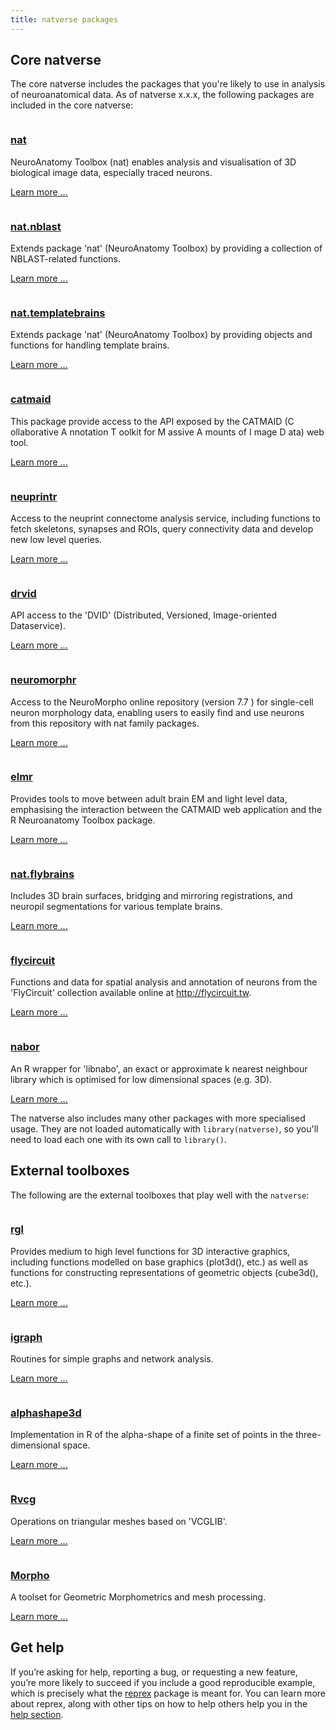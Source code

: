 ```yaml
---
title: natverse packages
---
```




## Core natverse

<div class="package-section">
<div class="package-section-info">
<p>The core natverse includes the packages that you're likely to use in analysis of neuroanatomical data. As of natverse x.x.x, the following packages are included in the core natverse:</p>
</div>

<div class="packages">

<div class="package">
  
  <a href="https://natverse.github.io/nat/">
  <img class="package-image" src="/images/hex-nat_logo.png" alt=""></img></a>
    <div class="package-info">
<h3><a href="https://natverse.github.io/nat/">nat</a></h3>


<p> 

NeuroAnatomy Toolbox (nat) enables analysis and visualisation of 3D biological image data, especially traced neurons.

</p>
      
<a href="https://natverse.github.io/nat/" aria-hidden="true">
        Learn more ...</a></p>
</div>
</div>
  
<div class="package">

<a href="https://natverse.github.io/nat.nblast/">    
<img class="package-image" src="/images/hex-natnblast.png" alt=""></img></a>
    <div class="package-info">
<h3><a href="https://natverse.github.io/nat.nblast/">nat.nblast</a></h3>
<p> 

Extends package 'nat' (NeuroAnatomy Toolbox) by providing a collection of NBLAST-related functions.

</p>

<a href="https://natverse.github.io/nat.nblast/" aria-hidden="true">Learn more ...</a></p>
      
</div>
</div>

<div class="package">
 <a href="https://natverse.github.io/nat.templatebrains/">   
<img class="package-image" src="/images/hex-nattemplatebrains.png" alt=""></img></a>
    <div class="package-info">
<h3><a href="https://natverse.github.io/nat.templatebrains/">nat.templatebrains</a></h3>

<p> 

Extends package 'nat' (NeuroAnatomy Toolbox) by providing objects and functions for handling template brains.

</p>

 <a href="https://natverse.github.io/nat.templatebrains/" aria-hidden="true">Learn more ...</a></p>
      
</div>
</div>

<div class="package">
<a href="https://natverse.github.io/rcatmaid/">
<img class="package-image" src="/images/hex-catmaid.png" alt=""></img></a>
    <div class="package-info">
<h3><a href="https://natverse.github.io/rcatmaid/">catmaid</a></h3>

 <p> 

This package provide access to the API exposed by the CATMAID (C ollaborative A nnotation T oolkit for M assive A mounts of I mage D ata) web tool.

</p>
 <a href="https://natverse.github.io/rcatmaid/" aria-hidden="true">Learn more ...</a></p>

</div>
</div>

<div class="package">
<a href="https://jefferislab.github.io/neuprintr/">
<img class="package-image" src="/images/hex-neurprintr.png" alt=""></img></a>
    <div class="package-info">
<h3><a href="https://jefferislab.github.io/neuprintr/">neuprintr</a></h3>

<p> 

Access to the neuprint connectome analysis service, including  functions to fetch skeletons, synapses and ROIs, query connectivity data and develop new low level queries.

</p>

<a href="https://jefferislab.github.io/neuprintr/" aria-hidden="true">Learn more ...</a></p>
    
</div>
</div>

<div class="package">
<a href="https://jefferis.github.io/drvid/">
<img class="package-image" src="/images/hex-drvid.png" alt=""></img></a>
    <div class="package-info">
<h3><a href="https://jefferis.github.io/drvid/">drvid</a></h3>

<p> 

API access to the 'DVID' (Distributed, Versioned, Image-oriented  Dataservice).

</p>

<a href="https://jefferis.github.io/drvid/" aria-hidden="true">Learn more ...</a></p>

</div>
</div>

<div class="package">
<a href="https://jefferislab.github.io/neuromorphr/">
<img class="package-image" src="/images/hex-neuromorphr.png" alt=""></img></a>
    <div class="package-info">
<h3><a href="https://jefferislab.github.io/neuromorphr/">neuromorphr</a></h3>

<p> 

Access to the NeuroMorpho online repository (version 7.7 ) for single-cell neuron morphology data, enabling users to easily find and use neurons from this repository with nat family packages.

</p>

<a href="https://jefferislab.github.io/neuromorphr/" aria-hidden="true">Learn more ...</a></p>

</div>
</div>

<div class="package">
<a href="https://jefferis.github.io/elmr/">
<img class="package-image" src="/images/hex-elmr.png" alt=""></img></a>
    <div class="package-info">
<h3><a href="https://jefferis.github.io/elmr/">elmr</a></h3>

<p> 

Provides tools to move between adult brain EM and light level data, emphasising the interaction between the CATMAID web application and the R Neuroanatomy Toolbox package.

</p>


<a href="https://jefferis.github.io/elmr/" aria-hidden="true">Learn more ...</a></p>

</div>
</div>

<div class="package">
<a href="https://jefferislab.github.io/nat.flybrains/">
<img class="package-image" src="/images/hex-natflybrains.png" alt=""></img></a>
    <div class="package-info">
<h3><a href="https://jefferislab.github.io/nat.flybrains/">nat.flybrains</a></h3>

<p> 

Includes 3D brain surfaces, bridging and mirroring registrations, and neuropil segmentations for various template brains.

</p>


<a href="https://jefferislab.github.io/nat.flybrains/" aria-hidden="true">Learn more ...</a></p>

</div>
</div>

<div class="package">
<a href="http://natverse.github.io/flycircuit/">
<img class="package-image" src="/images/hex-flycircuit.png" alt=""></img></a>
    <div class="package-info">
<h3><a href="http://natverse.github.io/flycircuit/">flycircuit</a></h3>

<p> 

Functions and data for spatial analysis and annotation of neurons from the 'FlyCircuit' collection available online at http://flycircuit.tw.

</p>


<a href="http://natverse.github.io/flycircuit/" aria-hidden="true">Learn more ...</a></p>

</div>
</div>

<div class="package">
<a href="https://github.com/jefferis/nabor/">
<img class="package-image" src="/images/hex-nabor.png" alt=""></img></a>
    <div class="package-info">
<h3><a href="https://github.com/jefferis/nabor/">nabor</a></h3>

<p> 

An R wrapper for 'libnabo', an exact or approximate k nearest neighbour library which is optimised for low dimensional spaces (e.g. 3D).

</p>


<a href="https://github.com/jefferis/nabor/" aria-hidden="true">Learn more ...</a></p>

</div>






</div>
</div>
</div>

The natverse also includes many other packages with more specialised usage. They are not loaded automatically with `library(natverse)`, so you'll need to load each one with its own call to `library()`.


## External toolboxes
The following are the external toolboxes that play well with the `natverse`:
<div class="package-section">
<div class="package-section-info">
 
</div>

<div class="packages">

<div class="package">
  
  <img class="package-image" src="" alt=""></img>
    <div class="package-info">
<h3><a href="https://cran.r-project.org/package=rgl">rgl</a></h3>


<p> 

Provides medium to high level functions for 3D interactive graphics, including functions modelled on base graphics (plot3d(), etc.) as well as functions for constructing representations of geometric objects (cube3d(), etc.).

</p>
      
<a href="https://cran.r-project.org/package=rgl" aria-hidden="true">
        Learn more ...</a></p>
</div>
</div>


<div class="package">
  
  <img class="package-image" src="" alt=""></img>
    <div class="package-info">
<h3><a href="https://cran.r-project.org/package=igraph/">igraph</a></h3>


<p> 

Routines for simple graphs and network analysis.

</p>
      
<a href="https://cran.r-project.org/package=igraph" aria-hidden="true">
        Learn more ...</a></p>
</div>
</div>


<div class="package">
  
  <img class="package-image" src="" alt=""></img>
    <div class="package-info">
<h3><a href="https://cran.r-project.org/package=alphashape3d">alphashape3d</a></h3>


<p> 

Implementation in R of the alpha-shape of a finite set of points in the three-dimensional space.

</p>
      
<a href="https://cran.r-project.org/package=alphashape3d" aria-hidden="true">
        Learn more ...</a></p>
</div>
</div>

<div class="package">
  
  <img class="package-image" src="" alt=""></img>
    <div class="package-info">
<h3><a href="https://cran.r-project.org/package=Rvcg">Rvcg</a></h3>


<p> 

Operations on triangular meshes based on 'VCGLIB'.

</p>
      
<a href="https://cran.r-project.org/package=Rvcg" aria-hidden="true">
        Learn more ...</a></p>
</div>
</div>

<div class="package">
  
  <img class="package-image" src="" alt=""></img>
    <div class="package-info">
<h3><a href="https://cran.r-project.org/package=Morpho">Morpho</a></h3>


<p> 

A toolset for Geometric Morphometrics and mesh processing.

</p>
      
<a href="https://cran.r-project.org/package=Morpho" aria-hidden="true">
        Learn more ...</a></p>
</div>
</div>



  
</div>
</div>

## Get help

If you’re asking for help, reporting a bug, or requesting a new feature, you’re more likely to succeed if you include a good reproducible example, which is precisely what the [reprex](https://natverse.github.io/help/#reprex) package is meant for. You can learn more about reprex, along with other tips on how to help others help you in the [help section](https://natverse.github.io/help/).
